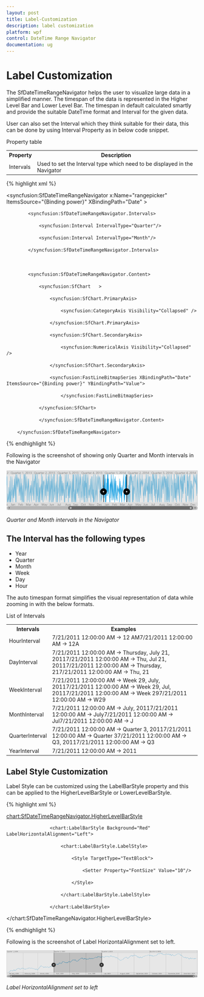 ```yaml
---
layout: post
title: Label-Customization
description: label customization
platform: wpf
control: DateTime Range Navigator
documentation: ug
---
```


# Label Customization

The SfDateTimeRangeNavigator helps the user to visualize large data in a simplified manner. The timespan of the data is represented in the Higher Level Bar and Lower Level Bar. The timespan in default calculated smartly and provide the suitable DateTime format and Interval for the given data.

User can also set the Interval which they think suitable for their data, this can be done by using Interval Property as in below code snippet. 

Property table

<table>
<tr>
<th>
Property</th><th>
Description</th></tr>
<tr>
<td>
Intervals</td><td>
Used to set the Interval type which need to be displayed in the Navigator</td></tr>
</table>

{% highlight xml %}

<syncfusion:SfDateTimeRangeNavigator x:Name="rangepicker" ItemsSource="{Binding power}"  XBindingPath="Date" >



            <syncfusion:SfDateTimeRangeNavigator.Intervals> 

                <syncfusion:Interval IntervalType="Quarter"/>

                <syncfusion:Interval IntervalType="Month"/>

            </syncfusion:SfDateTimeRangeNavigator.Intervals>



            <syncfusion:SfDateTimeRangeNavigator.Content>

                <syncfusion:SfChart   >

                    <syncfusion:SfChart.PrimaryAxis>

                        <syncfusion:CategoryAxis Visibility="Collapsed" />

                    </syncfusion:SfChart.PrimaryAxis>

                    <syncfusion:SfChart.SecondaryAxis>

                        <syncfusion:NumericalAxis Visibility="Collapsed" />

                    </syncfusion:SfChart.SecondaryAxis>

                    <syncfusion:FastLineBitmapSeries XBindingPath="Date" ItemsSource="{Binding power}" YBindingPath="Value">

                        </syncfusion:FastLineBitmapSeries>

                </syncfusion:SfChart>

                </syncfusion:SfDateTimeRangeNavigator.Content>

        </syncfusion:SfDateTimeRangeNavigator>

{% endhighlight  %}

Following is the screenshot of showing only Quarter and Month intervals in the Navigator



![C:/Users/ApoorvahR/Desktop/5.png](Label-Customization_images/Label-Customization_img1.png)



_Quarter and Month intervals in the Navigator_



## The Interval has the following types 

* Year
* Quarter
* Month
* Week
* Day
* Hour



The auto timespan format simplifies the visual representation of data while zooming in with the below formats.

List of Intervals

<table>
<tr>
<th>
Intervals</th><th>
Examples</th></tr>
<tr>
<td>
HourInterval</td><td>
7/21/2011 12:00:00 AM -> 12 AM7/21/2011 12:00:00 AM -> 12A</td></tr>
<tr>
<td>
DayInterval</td><td>
7/21/2011 12:00:00 AM -> Thursday, July 21, 20117/21/2011 12:00:00 AM -> Thu, Jul 21, 20117/21/2011 12:00:00 AM -> Thursday, 217/21/2011 12:00:00 AM -> Thu, 21</td></tr>
<tr>
<td>
WeekInterval</td><td>
7/21/2011 12:00:00 AM -> Week 29, July, 20117/21/2011 12:00:00 AM -> Week 29, Jul, 20117/21/2011 12:00:00 AM -> Week 297/21/2011 12:00:00 AM -> W29</td></tr>
<tr>
<td>
MonthInterval</td><td>
7/21/2011 12:00:00 AM -> July, 20117/21/2011 12:00:00 AM -> July7/21/2011 12:00:00 AM -> Jul7/21/2011 12:00:00 AM -> J</td></tr>
<tr>
<td>
QuarterInterval</td><td>
7/21/2011 12:00:00 AM -> Quarter 3, 20117/21/2011 12:00:00 AM -> Quarter 37/21/2011 12:00:00 AM -> Q3, 20117/21/2011 12:00:00 AM -> Q3</td></tr>
<tr>
<td>
YearInterval</td><td>
7/21/2011 12:00:00 AM -> 2011</td></tr>
</table>


## Label Style Customization

Label Style can be customized using the LabelBarStyle property and this can be applied to the HigherLevelBarStyle or LowerLevelBarStyle.

{% highlight xml %}

<chart:SfDateTimeRangeNavigator.HigherLevelBarStyle>

                    <chart:LabelBarStyle Background="Red" LabelHorizontalAlignment="Left">

                        <chart:LabelBarStyle.LabelStyle>

                            <Style TargetType="TextBlock">

                                <Setter Property="FontSize" Value="10"/>

                            </Style>

                        </chart:LabelBarStyle.LabelStyle>

                    </chart:LabelBarStyle>

  </chart:SfDateTimeRangeNavigator.HigherLevelBarStyle>

{% endhighlight %}

Following is the screenshot of Label HorizontalAlignment set to left.



![C:/Users/ApoorvahR/Desktop/6.png](Label-Customization_images/Label-Customization_img2.png)



_Label HorizontalAlignment set to left_

